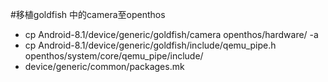 #移植goldfish 中的camera至openthos
- cp Android-8.1/device/generic/goldfish/camera    openthos/hardware/ -a
- cp Android-8.1/device/generic/goldfish/include/qemu_pipe.h   openthos/system/core/qemu_pipe/include/
- device/generic/common/packages.mk
